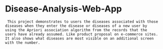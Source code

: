 # Disease-Analysis-Web-App

     This project demonstrates to users the diseases associated with those diseases when they enter the disease or diseases of a new user by using the Apriori association algorithm from the records that the users have already assumed. Like product proposal on e-commerce sites. It also shows what diseases are most visible on an additional screen with the number.
